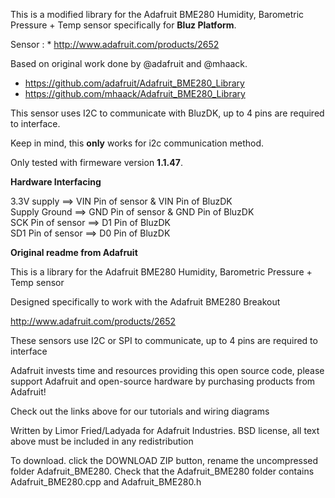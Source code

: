 This is a modified library for the Adafruit BME280 Humidity, Barometric Pressure + Temp sensor specifically for **Bluz Platform**.

Sensor : * http://www.adafruit.com/products/2652

Based on original work done by @adafruit and @mhaack.

* https://github.com/adafruit/Adafruit_BME280_Library
* https://github.com/mhaack/Adafruit_BME280_Library

This sensor uses I2C to communicate with BluzDK, up to 4 pins are required to interface.

Keep in mind, this **only** works for i2c communication method.

Only tested with firmeware version **1.1.47**.



**Hardware Interfacing**

3.3V supply       ==> VIN Pin of sensor & VIN Pin of BluzDK <br />
Supply Ground     ==> GND Pin of sensor & GND Pin of BluzDK <br />
SCK Pin of sensor ==> D1 Pin of BluzDK <br />
SD1 Pin of sensor ==> D0 Pin of BluzDK <br />

**Original readme from Adafruit**

This is a library for the Adafruit BME280 Humidity, Barometric Pressure + Temp sensor

Designed specifically to work with the Adafruit BME280 Breakout

http://www.adafruit.com/products/2652

These sensors use I2C or SPI to communicate, up to 4 pins are required to interface

Adafruit invests time and resources providing this open source code, please support Adafruit and open-source hardware by purchasing products from Adafruit!

Check out the links above for our tutorials and wiring diagrams

Written by Limor Fried/Ladyada for Adafruit Industries.
BSD license, all text above must be included in any redistribution

To download. click the DOWNLOAD ZIP button, rename the uncompressed folder Adafruit_BME280. Check that the Adafruit_BME280 folder contains Adafruit_BME280.cpp and Adafruit_BME280.h
